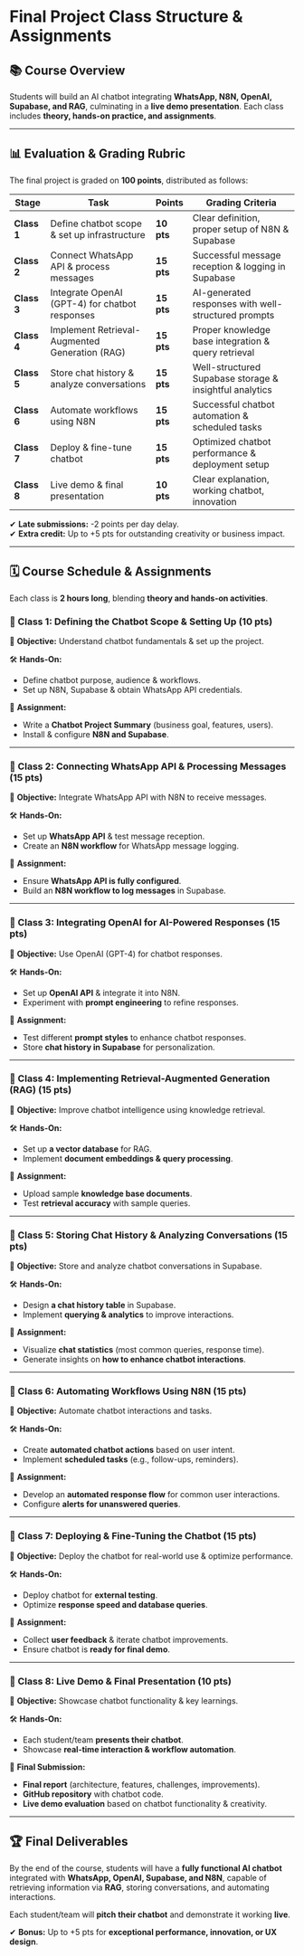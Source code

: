 # **Final Project Class Structure & Assignments**

## **📚 Course Overview**
Students will build an AI chatbot integrating **WhatsApp, N8N, OpenAI, Supabase, and RAG**, culminating in a **live demo presentation**. Each class includes **theory, hands-on practice, and assignments**.

---

## **📊 Evaluation & Grading Rubric**
The final project is graded on **100 points**, distributed as follows:

| **Stage** | **Task** | **Points** | **Grading Criteria** |
|------------|--------------------------------------------------|------------|-----------------------------------------|
| **Class 1** | Define chatbot scope & set up infrastructure | **10 pts** | Clear definition, proper setup of N8N & Supabase |
| **Class 2** | Connect WhatsApp API & process messages | **15 pts** | Successful message reception & logging in Supabase |
| **Class 3** | Integrate OpenAI (GPT-4) for chatbot responses | **15 pts** | AI-generated responses with well-structured prompts |
| **Class 4** | Implement Retrieval-Augmented Generation (RAG) | **15 pts** | Proper knowledge base integration & query retrieval |
| **Class 5** | Store chat history & analyze conversations | **15 pts** | Well-structured Supabase storage & insightful analytics |
| **Class 6** | Automate workflows using N8N | **15 pts** | Successful chatbot automation & scheduled tasks |
| **Class 7** | Deploy & fine-tune chatbot | **15 pts** | Optimized chatbot performance & deployment setup |
| **Class 8** | Live demo & final presentation | **10 pts** | Clear explanation, working chatbot, innovation |

✔ **Late submissions:** -2 points per day delay.  
✔ **Extra credit:** Up to +5 pts for outstanding creativity or business impact.

---

## **🗓 Course Schedule & Assignments**
Each class is **2 hours long**, blending **theory and hands-on activities**.

### **🔹 Class 1: Defining the Chatbot Scope & Setting Up** (10 pts)
🎯 **Objective:** Understand chatbot fundamentals & set up the project.

🛠 **Hands-On:**
- Define chatbot purpose, audience & workflows.
- Set up N8N, Supabase & obtain WhatsApp API credentials.

📌 **Assignment:**
- Write a **Chatbot Project Summary** (business goal, features, users).
- Install & configure **N8N and Supabase**.

---

### **🔹 Class 2: Connecting WhatsApp API & Processing Messages** (15 pts)
🎯 **Objective:** Integrate WhatsApp API with N8N to receive messages.

🛠 **Hands-On:**
- Set up **WhatsApp API** & test message reception.
- Create an **N8N workflow** for WhatsApp message logging.

📌 **Assignment:**
- Ensure **WhatsApp API is fully configured**.
- Build an **N8N workflow to log messages** in Supabase.

---

### **🔹 Class 3: Integrating OpenAI for AI-Powered Responses** (15 pts)
🎯 **Objective:** Use OpenAI (GPT-4) for chatbot responses.

🛠 **Hands-On:**
- Set up **OpenAI API** & integrate it into N8N.
- Experiment with **prompt engineering** to refine responses.

📌 **Assignment:**
- Test different **prompt styles** to enhance chatbot responses.
- Store **chat history in Supabase** for personalization.

---

### **🔹 Class 4: Implementing Retrieval-Augmented Generation (RAG)** (15 pts)
🎯 **Objective:** Improve chatbot intelligence using knowledge retrieval.

🛠 **Hands-On:**
- Set up **a vector database** for RAG.
- Implement **document embeddings & query processing**.

📌 **Assignment:**
- Upload sample **knowledge base documents**.
- Test **retrieval accuracy** with sample queries.

---

### **🔹 Class 5: Storing Chat History & Analyzing Conversations** (15 pts)
🎯 **Objective:** Store and analyze chatbot conversations in Supabase.

🛠 **Hands-On:**
- Design **a chat history table** in Supabase.
- Implement **querying & analytics** to improve interactions.

📌 **Assignment:**
- Visualize **chat statistics** (most common queries, response time).
- Generate insights on **how to enhance chatbot interactions**.

---

### **🔹 Class 6: Automating Workflows Using N8N** (15 pts)
🎯 **Objective:** Automate chatbot interactions and tasks.

🛠 **Hands-On:**
- Create **automated chatbot actions** based on user intent.
- Implement **scheduled tasks** (e.g., follow-ups, reminders).

📌 **Assignment:**
- Develop an **automated response flow** for common user interactions.
- Configure **alerts for unanswered queries**.

---

### **🔹 Class 7: Deploying & Fine-Tuning the Chatbot** (15 pts)
🎯 **Objective:** Deploy the chatbot for real-world use & optimize performance.

🛠 **Hands-On:**
- Deploy chatbot for **external testing**.
- Optimize **response speed and database queries**.

📌 **Assignment:**
- Collect **user feedback** & iterate chatbot improvements.
- Ensure chatbot is **ready for final demo**.

---

### **🔹 Class 8: Live Demo & Final Presentation** (10 pts)
🎯 **Objective:** Showcase chatbot functionality & key learnings.

🛠 **Hands-On:**
- Each student/team **presents their chatbot**.
- Showcase **real-time interaction & workflow automation**.

📌 **Final Submission:**
- **Final report** (architecture, features, challenges, improvements).
- **GitHub repository** with chatbot code.
- **Live demo evaluation** based on chatbot functionality & creativity.

---

## **🏆 Final Deliverables**
By the end of the course, students will have a **fully functional AI chatbot** integrated with **WhatsApp, OpenAI, Supabase, and N8N**, capable of retrieving information via **RAG**, storing conversations, and automating interactions.

Each student/team will **pitch their chatbot** and demonstrate it working **live**.

✔ **Bonus:** Up to +5 pts for **exceptional performance, innovation, or UX design**.
